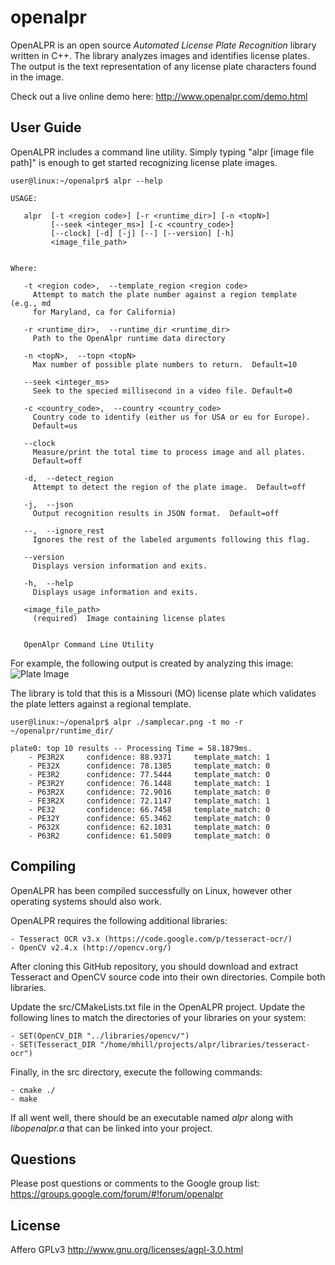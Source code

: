 openalpr
========

OpenALPR is an open source *Automated License Plate Recognition* library written in C++.  The library analyzes images and identifies license plates.  The output is the text representation of any license plate characters found in the image.

Check out a live online demo here: http://www.openalpr.com/demo.html

User Guide
-----------

OpenALPR includes a command line utility.  Simply typing "alpr [image file path]" is enough to get started recognizing license plate images.

```
user@linux:~/openalpr$ alpr --help

USAGE: 

   alpr  [-t <region code>] [-r <runtime_dir>] [-n <topN>]
         [--seek <integer_ms>] [-c <country_code>]
         [--clock] [-d] [-j] [--] [--version] [-h]
         <image_file_path>


Where: 

   -t <region code>,  --template_region <region code>
     Attempt to match the plate number against a region template (e.g., md
     for Maryland, ca for California)

   -r <runtime_dir>,  --runtime_dir <runtime_dir>
     Path to the OpenAlpr runtime data directory

   -n <topN>,  --topn <topN>
     Max number of possible plate numbers to return.  Default=10

   --seek <integer_ms>
     Seek to the specied millisecond in a video file. Default=0

   -c <country_code>,  --country <country_code>
     Country code to identify (either us for USA or eu for Europe). 
     Default=us

   --clock
     Measure/print the total time to process image and all plates. 
     Default=off

   -d,  --detect_region
     Attempt to detect the region of the plate image.  Default=off

   -j,  --json
     Output recognition results in JSON format.  Default=off

   --,  --ignore_rest
     Ignores the rest of the labeled arguments following this flag.

   --version
     Displays version information and exits.

   -h,  --help
     Displays usage information and exits.

   <image_file_path>
     (required)  Image containing license plates


   OpenAlpr Command Line Utility
```

For example, the following output is created by analyzing this image: 
![Plate Image](http://www.openalpr.com/images/demoscreenshots/plate3.png "Input image")


The library is told that this is a Missouri (MO) license plate which validates the plate letters against a regional template.

```
user@linux:~/openalpr$ alpr ./samplecar.png -t mo -r ~/openalpr/runtime_dir/

plate0: top 10 results -- Processing Time = 58.1879ms.
    - PE3R2X     confidence: 88.9371	 template_match: 1
    - PE32X      confidence: 78.1385	 template_match: 0
    - PE3R2      confidence: 77.5444	 template_match: 0
    - PE3R2Y     confidence: 76.1448	 template_match: 1
    - P63R2X     confidence: 72.9016	 template_match: 0
    - FE3R2X     confidence: 72.1147	 template_match: 1
    - PE32       confidence: 66.7458	 template_match: 0
    - PE32Y      confidence: 65.3462	 template_match: 0
    - P632X      confidence: 62.1031	 template_match: 0
    - P63R2      confidence: 61.5089	 template_match: 0

```

Compiling
-----------

OpenALPR has been compiled successfully on Linux, however other operating systems should also work.

OpenALPR requires the following additional libraries:

    - Tesseract OCR v3.x (https://code.google.com/p/tesseract-ocr/) 
    - OpenCV v2.4.x (http://opencv.org/)

After cloning this GitHub repository, you should download and extract Tesseract and OpenCV source code into their own directories.  Compile both libraries.

Update the src/CMakeLists.txt file in the OpenALPR project.  Update the following lines to match the directories of your libraries on your system:

    - SET(OpenCV_DIR "../libraries/opencv/")
    - SET(Tesseract_DIR "/home/mhill/projects/alpr/libraries/tesseract-ocr")

Finally, in the src directory, execute the following commands:

    - cmake ./
    - make

If all went well, there should be an executable named *alpr* along with *libopenalpr.a* that can be linked into your project.


Questions
---------
Please post questions or comments to the Google group list: https://groups.google.com/forum/#!forum/openalpr

License
-------

Affero GPLv3
http://www.gnu.org/licenses/agpl-3.0.html


